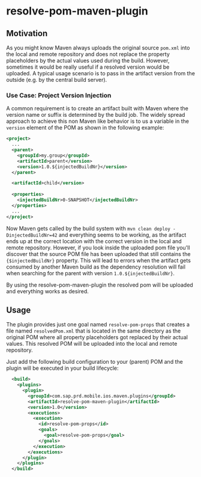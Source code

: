 # resolve-pom-maven-plugin

## Motivation

As you might know Maven always uploads the original source `pom.xml` into the local and remote repository and does not 
replace the property placeholders by the actual values used during the build.
However, sometimes it would be really useful if a resolved version would be uploaded. A typical usage scenario is to 
pass in the artifact version from the outside (e.g. by the central build server).


### Use Case: Project Version Injection

A common requirement is to create an artifact built with Maven where the version name or suffix is determined by the 
build job. The widely spread approach to achieve this non Maven like behavior is to us a variable in the `version` 
element of the POM as shown in the following example: 


```xml
<project>
  ...
  <parent>
    <groupId>my.group</groupId>
    <artifactId>parent</version>
    <version>1.0.${injectedBuildNr}</version>
  </parent>

  <artifactId>child</version>
  
  <properties>
    <injectedBuildNr>0-SNAPSHOT</injectedBuildNr>
  </properties>
  ...
</project>

```  

Now Maven gets called by the build system with `mvn clean deploy -DinjectedBuildNr=42` and everything seems to be working, 
as the artifact ends up at the correct location with the correct version in the local and remote repository. However, 
if you look inside the uploaded pom file you'll discover that the source POM file has been uploaded that still 
contains the `{$injectedBuildNr}` property. This will lead to errors when the artifact gets consumed by another 
Maven build as the dependency resolution will fail when searching for the parent with version `1.0.${injectedBuildNr}`.

By using the resolve-pom-maven-plugin the resolved pom will be uploaded and everything works as desired.


## Usage

The plugin provides just one goal named `resolve-pom-props` that creates a file named `resolvedPom.xml` that is located 
in the same directory as the original POM where all property placeholders got replaced by their actual values. This
resolved POM will be uploaded into the local and remote repository.

Just add the following build configuration to your (parent) POM and the plugin will be executed in your build lifecycle:

  
```xml
  <build>
    <plugins>
      <plugin>
        <groupId>com.sap.prd.mobile.ios.maven.plugins</groupId>
        <artifactId>resolve-pom-maven-plugin</artifactId>
        <version>1.0</version>
        <executions>
          <execution>
            <id>resolve-pom-props</id>
            <goals>
              <goal>resolve-pom-props</goal>
            </goals>              
          </execution>
        </executions>
      </plugin>
    </plugins>
  </build>
```


